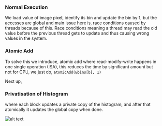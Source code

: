 ### Normal Execution 
We load value of image pixel, identify its bin and update the bin by 1, but the accesses are global and main issue here is, race conditions caused by threads
because of this. 
Race conditions meaning a thread may read the old value before the previous thread gets to update and thus causing wrong values in the system. 

### Atomic Add
To solve this we introduce, atomic add where read-modify-write happens in one single operation (ISA), this reduces the time by significant amount but not for CPU,
we just do, 
```atomicAdd(&bins[b], 1)```

Next up, 
### Privatisation of Histogram
where each block updates a private copy of the histogram, and after that atomically it updates the global copy when done. 

![alt text]([(https://github.com/user-attachments/assets/c9a08698-ffe4-47f3-80a6-4edd9c18671b)](https://plus.unsplash.com/premium_photo-1664474619075-644dd191935f?fm=jpg&q=60&w=3000&ixlib=rb-4.0.3&ixid=M3wxMjA3fDB8MHxzZWFyY2h8MXx8aW1hZ2V8ZW58MHx8MHx8fDA%3D))

